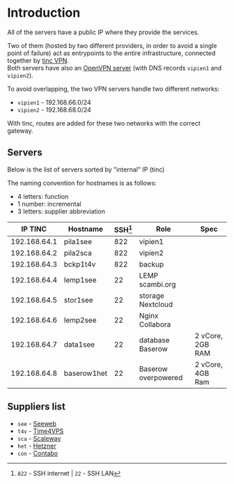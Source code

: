 # Introduction

All of the servers have a public IP where they provide the services.

Two of them (hosted by two different providers, in order to avoid a single point of failure) act as entrypoints to the entire infrastructure, connected together by [tinc VPN](https://tinc-vpn.org 'tinc official website').  
Both servers have also an [OpenVPN server](https://openvpn.net/access-server 'Access Server | OpenVPN') (with DNS records `vipien1` and `vipien2`).

To avoid overlapping, the two VPN servers handle two different networks:

- `vipien1` - 192.168.66.0/24
- `vipien2` - 192.168.68.0/24

With tinc, routes are added for these two networks with the correct gateway.

## Servers

Below is the list of servers sorted by "internal" IP (tinc)

The naming convention for hostnames is as follows:

- 4 letters: function
- 1 number: incremental
- 3 letters: supplier abbreviation

| IP TINC      | Hostname | SSH[^1] | Role                  | Spec
| ------------ | -------- | ------- | --------------------- |------------------
| 192.168.64.1 | pila1see | 822     | vipien1               |                 |
| 192.168.64.2 | pila2sca | 822     | vipien2               |                 |
| 192.168.64.3 | bckp1t4v | 822     | backup                |                 |
| 192.168.64.4 | lemp1see | 22      | LEMP scambi.org       |                 |
| 192.168.64.5 | stor1see | 22      | storage Nextcloud     |                 |
| 192.168.64.6 | lemp2see | 22      | Nginx Collabora       |                 |
| 192.168.64.7 | data1see | 22      | database Baserow      |2 vCore, 2GB RAM | 
| 192.168.64.8 | baserow1het | 22   | Baserow overpowered   |2 vCore, 4GB Ram | 

## Suppliers list

- `see` - [Seeweb](https://seeweb.it)
- `t4v` - [Time4VPS](https://time4vps.com)
- `sca` - [Scaleway](https://scaleway.com)
- `het` - [Hetzner](https://hetzner.com)
- `con` - [Contabo](https://contabo.com)

[^1]: `822` - SSH internet | `22` - SSH LAN
